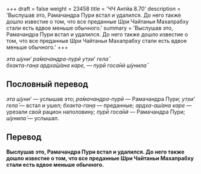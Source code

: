 +++
draft = false
weight = 23458
title = 'ЧЧ Антйа 8.70'
description = 'Выслушав это, Рамачандра Пури встал и удалился. До него также дошло известие о том, что все преданные Шри Чайтаньи Махапрабху стали есть вдвое меньше обычного.'
summary = 'Выслушав это, Рамачандра Пури встал и удалился. До него также дошло известие о том, что все преданные Шри Чайтаньи Махапрабху стали есть вдвое меньше обычного.'
+++

_эта ш́уни’ ра̄мачандра-пурӣ ут̣хи’ гела̄  
бхакта-ган̣а ардха̄ш́ана каре, — пурӣ госа̄н̃и ш́унила̄_

## Пословный перевод

_эта_ _ш́уни’_ — услышав это; _ра̄мачандра_\-_пурӣ_ — Рамачандра Пури; _ут̣хи’_ _гела̄_ — встал и ушел; _бхакта_\-_ган̣а_ — преданные; _ардха_\-_аш́ана_ _каре_ — урезали свой рацион наполовину; _пурӣ_ _госа̄н̃и_ — Рамачандра Пури; _ш́унила̄_ — услышал.

## Перевод

**Выслушав это, Рамачандра Пури встал и удалился. До него также дошло известие о том, что все преданные Шри Чайтаньи Махапрабху стали есть вдвое меньше обычного.**
